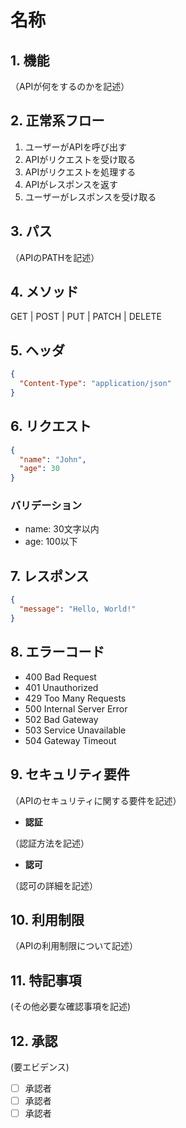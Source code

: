 # 名称

## 1. 機能

（APIが何をするのかを記述）

## 2. 正常系フロー

1. ユーザーがAPIを呼び出す
2. APIがリクエストを受け取る
3. APIがリクエストを処理する
4. APIがレスポンスを返す
5. ユーザーがレスポンスを受け取る

## 3. パス

（APIのPATHを記述）

## 4. メソッド

GET | POST | PUT | PATCH | DELETE

## 5. ヘッダ

```json
{
  "Content-Type": "application/json"
}
```

## 6. リクエスト

```json
{
  "name": "John",
  "age": 30
}
```

### バリデーション

- name: 30文字以内
- age: 100以下

## 7. レスポンス

```json
{
  "message": "Hello, World!"
}
```

## 8. エラーコード

- 400 Bad Request
- 401 Unauthorized
- 429 Too Many Requests
- 500 Internal Server Error
- 502 Bad Gateway
- 503 Service Unavailable
- 504 Gateway Timeout

## 9. セキュリティ要件

（APIのセキュリティに関する要件を記述）

- **認証**

（認証方法を記述）

- **認可**

（認可の詳細を記述）

## 10. 利用制限

（APIの利用制限について記述）

## 11. 特記事項

(その他必要な確認事項を記述)

## 12. 承認

(要エビデンス)

- [ ] 承認者
- [ ] 承認者
- [ ] 承認者
